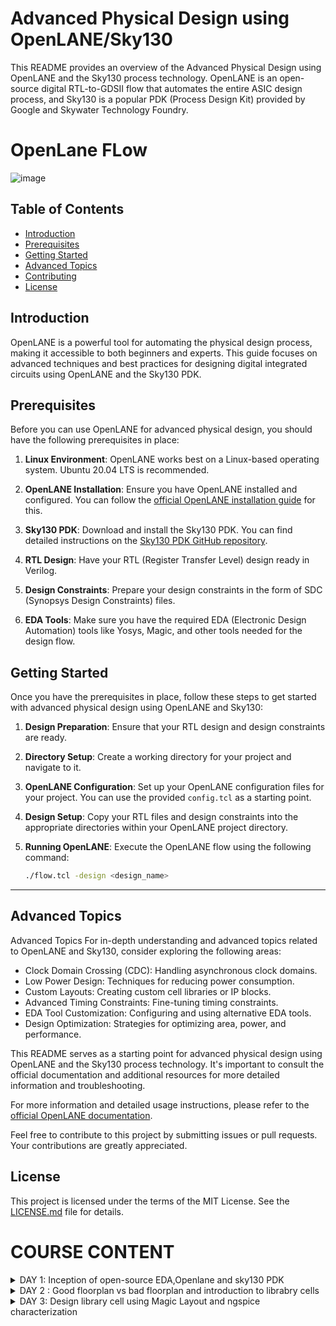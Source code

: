 # Advanced Physical Design using OpenLANE/Sky130

This README provides an overview of the Advanced Physical Design using OpenLANE and the Sky130 process technology. OpenLANE is an open-source digital RTL-to-GDSII flow that automates the entire ASIC design process, and Sky130 is a popular PDK (Process Design Kit) provided by Google and Skywater Technology Foundry.

#  OpenLane FLow 

![image](https://github.com/rohithgopakumar/PES_OPENLANE_PD/assets/131611312/eec9181d-0530-49cb-b531-9f6dc3d62085)

## Table of Contents
- [Introduction](#introduction)
- [Prerequisites](#prerequisites)
- [Getting Started](#getting-started)
- [Advanced Topics](#advanced-topics)
- [Contributing](#contributing)
- [License](#license)

## Introduction

OpenLANE is a powerful tool for automating the physical design process, making it accessible to both beginners and experts. This guide focuses on advanced techniques and best practices for designing digital integrated circuits using OpenLANE and the Sky130 PDK.

## Prerequisites

Before you can use OpenLANE for advanced physical design, you should have the following prerequisites in place:

1. **Linux Environment**: OpenLANE works best on a Linux-based operating system. Ubuntu 20.04 LTS is recommended.

2. **OpenLANE Installation**: Ensure you have OpenLANE installed and configured. You can follow the [official OpenLANE installation guide](https://github.com/efabless/openlane) for this.

3. **Sky130 PDK**: Download and install the Sky130 PDK. You can find detailed instructions on the [Sky130 PDK GitHub repository](https://github.com/google/skywater-pdk).

4. **RTL Design**: Have your RTL (Register Transfer Level) design ready in Verilog.

5. **Design Constraints**: Prepare your design constraints in the form of SDC (Synopsys Design Constraints) files.

6. **EDA Tools**: Make sure you have the required EDA (Electronic Design Automation) tools like Yosys, Magic, and other tools needed for the design flow.

## Getting Started

Once you have the prerequisites in place, follow these steps to get started with advanced physical design using OpenLANE and Sky130:

1. **Design Preparation**: Ensure that your RTL design and design constraints are ready.

2. **Directory Setup**: Create a working directory for your project and navigate to it.

3. **OpenLANE Configuration**: Set up your OpenLANE configuration files for your project. You can use the provided `config.tcl` as a starting point.

4. **Design Setup**: Copy your RTL files and design constraints into the appropriate directories within your OpenLANE project directory.

5. **Running OpenLANE**: Execute the OpenLANE flow using the following command:
   ```bash
   ./flow.tcl -design <design_name>
---

## Advanced Topics
Advanced Topics
For in-depth understanding and advanced topics related to OpenLANE and Sky130, consider exploring the following areas:

- Clock Domain Crossing (CDC): Handling asynchronous clock domains.
- Low Power Design: Techniques for reducing power consumption.
- Custom Layouts: Creating custom cell libraries or IP blocks.
- Advanced Timing Constraints: Fine-tuning timing constraints.
- EDA Tool Customization: Configuring and using alternative EDA tools.
- Design Optimization: Strategies for optimizing area, power, and performance.

This README serves as a starting point for advanced physical design using OpenLANE and the Sky130 process technology. It's important to consult the official documentation and additional resources for more detailed information and troubleshooting.

For more information and detailed usage instructions, please refer to the [official OpenLANE documentation](https://github.com/efabless/openlane).

Feel free to contribute to this project by submitting issues or pull requests. Your contributions are greatly appreciated.

## License

This project is licensed under the terms of the MIT License. See the [LICENSE.md](LICENSE.md) file for details.




# COURSE CONTENT

</details>
<details>
<summary>DAY 1:  Inception of open-source EDA,Openlane and sky130 PDK </summary>
<br>






# Inception of Open-Source EDA: OpenLane and Sky130 PDK

## Introduction

Welcome to the Inception of Open-Source EDA project, where we explore the integration of OpenLane with the Skywater 130nm Process Design Kit (PDK). This open-source initiative aims to facilitate digital chip design and manufacturing, making EDA tools more accessible and collaborative.

## Table of Contents
1. [Prerequisites](#1-prerequisites)
2. [Installation](#2-installation)
3. [Getting Started](#3-getting-started)
4. [ Additional Resources](#4- Additional Resources)
5. [Troubleshooting](#5-Troubleshooting)
6. [License](#6-license)
7. [ Flop Ratio](#7- Flop Ratio)

## 1. Prerequisites

Before you begin, ensure you have met the following requirements:

- **Linux Environment**: OpenLane and Skywater PDK are primarily designed for Linux. We recommend using Ubuntu 18.04 LTS or later.

- **Git**: You'll need Git for version control and project setup.

- **Python**: Ensure you have Python 3.6 or higher installed on your system.

- **Docker**: Docker is used for containerization, simplifying the installation of various tools.

- **Synopsys Tools (Optional)**: Some stages of the flow may require specific EDA tools, such as Design Compiler. Note that these tools might require licenses.

## 2. Installation

Follow these steps to set up the project:

1. Clone the OpenLane repository:

   ```shell
   git clone https://github.com/The-OpenROAD-Project/OpenLane.git


## 3. Getting Started

Now that you have everything set up, you can start using OpenLane and exploring the Sky130 PDK:

### Run OpenLane

To run OpenLane, enter the OpenLane container:

```shell
make mount
```


![openlane_open_check](https://github.com/rohithgopakumar/pes_asic_class/assets/131611312/6928cc6f-4190-4a54-a369-796ed5fe84e6)



![openlane_open1](https://github.com/rohithgopakumar/pes_asic_class/assets/131611312/11765d62-c629-4354-82a5-63c43d449b4c)



![openlane_prep](https://github.com/rohithgopakumar/pes_asic_class/assets/131611312/19fab514-98f6-4243-b354-aff0e0894391)



## 4. Additional Resources

- **OpenLane Documentation**: Explore the comprehensive [OpenLane documentation](https://github.com/The-OpenROAD-Project/OpenLane) to learn more about the tool's capabilities and usage.

- **Skywater 130nm PDK Documentation**: Refer to the official [Skywater PDK documentation](https://github.com/google/skywater-pdk) for detailed information on the PDK components, usage, and design rules.

- **Community and Support**: Join the OpenLane and Sky130 PDK communities on platforms like GitHub and Reddit to ask questions, share experiences, and collaborate with others in the field of digital chip design.

## 5. Troubleshooting

If you encounter issues during the installation or usage of OpenLane or the Sky130 PDK, please refer to the troubleshooting section in the respective documentation. You can also seek assistance from the community through forums and discussion groups.
.

## 6. License

This project is distributed under the MIT License. For more details, please refer to the [LICENSE](LICENSE.md) file.


Thank you for joining us on this journey to make chip design more accessible and collaborative. We look forward to seeing the amazing designs you create using OpenLane and the Sky130 PDK!


## 7. Flop Ratio

The flop ratio is an important consideration in chip design, representing the balance between flip-flops (FFs) and logic elements. Achieving the right flop ratio is crucial for optimizing power consumption, performance, and area utilization in your designs.

When working on your chip design projects using OpenLane and the Sky130 PDK, keep the following tips in mind:

- **Ratio Guidelines**: Consult industry-standard guidelines or design specifications for the optimal flop ratio for your specific application.

- **OpenLane Tools**: OpenLane provides tools and options for analyzing and optimizing your flop ratio during the design process. Refer to the OpenLane documentation for details on how to use these features effectively.

- **Performance vs. Power**: Adjusting the flop ratio can impact both the performance and power consumption of your chip. Be mindful of your project's requirements and goals when making these adjustments.

- **Simulation**: Before finalizing your design, perform simulations to evaluate the impact of the flop ratio on functionality and timing. OpenLane offers simulation capabilities to assist in this process.

Balancing the flop ratio is a critical aspect of chip design, and OpenLane offers the flexibility and tools necessary to fine-tune this ratio to meet your project's objectives.



![flop_ratio](https://github.com/rohithgopakumar/pes_asic_class/assets/131611312/99475158-736a-423b-9666-b7609779129b)








</details>
<details>
<summary>DAY 2 : Good floorplan vs bad floorplan and introduction to librabry cells </summary>
<br>



# Chip Floor Planning Considerations

## Introduction

Chip floor planning is a crucial phase in the integrated circuit (IC) design process. It involves arranging various functional blocks and components on the chip's surface to optimize performance, minimize power consumption, and ensure manufacturability. This README provides an overview of key considerations and best practices for effective chip floor planning.

## Table of Contents

1. [Overview](#overview)
2. [Key Considerations](#key-considerations)
3. [Best Practices](#best-practices)
4. [Documentation](#documentation)
5. [Conclusion](#conclusion)

## Overview

### What is Chip Floor Planning?

Chip floor planning is the process of defining the physical layout of an integrated circuit on a silicon wafer or other semiconductor substrate. It involves determining the placement of logic gates, memory cells, I/O pads, and other components to achieve the desired chip functionality while meeting various design constraints.

### Importance of Chip Floor Planning

Effective floor planning has a profound impact on the final chip's performance, power consumption, and manufacturability. It influences factors such as signal delays, power delivery efficiency, and the ease of testing and debugging. A well-executed floor plan can significantly reduce design iterations and development time.


![dim_1_floorplan](https://github.com/rohithgopakumar/PES_OPENLANE_PD/assets/131611312/495f92fb-381d-41a6-9622-ecd55f312a26)



![dim2_floorplan](https://github.com/rohithgopakumar/PES_OPENLANE_PD/assets/131611312/f7f9d2a6-aa0f-41ba-b736-446c1e41c452)


![floorplan_layout](https://github.com/rohithgopakumar/PES_OPENLANE_PD/assets/131611312/38dad18f-d702-4443-9f9b-7205496184de)


![metal_layer_layout](https://github.com/rohithgopakumar/PES_OPENLANE_PD/assets/131611312/44263811-a0e9-4e4f-970b-847341c1d970)



![standard_cells_layout_buff](https://github.com/rohithgopakumar/PES_OPENLANE_PD/assets/131611312/40a66c89-9aef-4185-a7be-d7ec54cbf0b9)


## Key Considerations

### 1. Functional Block Placement

Deciding where to place different functional blocks is crucial. Blocks that frequently exchange data should be positioned close to each other to minimize signal delays, while those with less interaction can be placed farther apart.

### 2. Power Distribution

Efficient power distribution networks are vital to ensure that all components receive a stable power supply. Careful consideration of power grid topology, voltage domains, and decoupling capacitors is necessary.

### 3. Signal Routing

Planning the routing of signals between blocks and components is critical for minimizing signal congestion, reducing wirelength, and maintaining signal integrity.

### 4. Clock Distribution

Designing a robust clock distribution network is essential for synchronizing operations across the chip. This involves determining clock sources, clock domains, and minimizing clock skew.

### 5. Thermal Management

Heat dissipation is a significant concern in chip design. Proper floor planning should include provisions for thermal management, such as placing power-hungry blocks away from critical areas and incorporating heat sinks.

### 6. Manufacturing Constraints

Compliance with manufacturing constraints, such as minimum feature size and design rule checks (DRC), is crucial to ensure that the chip can be fabricated successfully.

### 7. EDA Tools

Utilize Electronic Design Automation (EDA) tools for floor planning tasks. These tools assist in placement, routing, and verification processes, streamlining the design workflow.

## Best Practices

### 1. Hierarchical Floor Planning

Organize the chip's layout hierarchically, breaking it into manageable blocks and sub-blocks. This enhances design modularity and simplifies design changes.

### 2. Regularity and Symmetry

Maintaining regular and symmetric chip layouts can facilitate manufacturability and simplify design rules.

### 3. Minimizing Wirelength

Efforts to reduce wirelength can help lower power consumption and improve signal integrity. Use optimal placement strategies to achieve this.

### 4. Noise and Crosstalk Mitigation

Consider noise and crosstalk at the floor planning stage and incorporate measures to minimize their impact, such as separating noisy and sensitive blocks.

### 5. Design for Testability (DFT)

Include testability features like scan chains, boundary scan, and built-in self-test (BIST) in the floor plan to enable efficient chip testing.

### 6. Design Rule Checking (DRC)

Regularly perform design rule checks to ensure compliance with manufacturing constraints and fix any violations promptly.

## Documentation

Maintain comprehensive documentation throughout the floor planning process. This documentation should include:

### 1. Floor Plan Diagrams

Detailed floor plan diagrams illustrating the placement of blocks, components, power grid, and signal routing.


![image](https://github.com/rohithgopakumar/PES_OPENLANE_PD/assets/131611312/c7647c53-c669-468a-bffb-2087bea2baca)


### 2. Design Constraints

A clear list of design constraints, including power requirements, signal timing, clock specifications, and manufacturing rules.

### 3. Design Guidelines

Guidelines and best practices specific to your chip design project to ensure consistency and clarity for the design team.

# Cell Design and Characterization Flow

## Overview

This readme file provides an overview of the Cell Design and Characterization Flow, outlining the process and steps involved in designing and characterizing electronic cells for integrated circuits. This flow is essential for ensuring the functionality and performance of electronic components in semiconductor devices.

## Table of Contents

1. **Introduction**
2. **Prerequisites**
3. **Design Phase**
   - 3.1 Cell Specification
   - 3.2 Schematic Design
   - 3.3 Layout Design
4. **Characterization Phase**
   - 4.1 Simulation Setup
   - 4.2 Performance Metrics
   - 4.3 Monte Carlo Analysis
5. **Documentation**
6. **Conclusion**
7. **References**

## 1. Introduction

The Cell Design and Characterization Flow is a crucial part of the semiconductor design process. It involves designing and characterizing individual electronic cells that make up integrated circuits. This process ensures that the cells meet performance requirements, such as speed, power consumption, and reliability, while adhering to manufacturing constraints.

## 2. Prerequisites

Before starting the Cell Design and Characterization Flow, ensure you have the following prerequisites:

- A clear understanding of the target application and its requirements.
- Proficiency in electronic circuit design tools (e.g., Cadence Virtuoso, Synopsys Design Compiler).
- Access to semiconductor foundry design kits and technology libraries.
- Simulation tools for electronic circuit analysis (e.g., SPICE simulators).

## 3. Design Phase

The design phase involves creating the electronic cell that will be used in the integrated circuit. This phase consists of the following steps:

### 3.1 Cell Specification

Define the specifications of the electronic cell, including its functionality, input/output requirements, and performance goals. This step serves as the foundation for the entire design process.

### 3.2 Schematic Design

Create the circuit schematic for the electronic cell using electronic design automation (EDA) tools. Ensure that the schematic accurately represents the desired functionality and adheres to design rules and constraints.

### 3.3 Layout Design

Translate the schematic into a physical layout that can be manufactured. Pay close attention to layout constraints, parasitics, and manufacturability. Perform design rule checks (DRC) and layout vs. schematic (LVS) verification to ensure correctness.

## 4. Characterization Phase

The characterization phase involves assessing the performance of the electronic cell through simulations and analyses. This phase includes the following steps:

### 4.1 Simulation Setup

Set up simulations to analyze the electronic cell's behavior under various conditions, such as different voltage levels, temperatures, and process variations. Use SPICE simulations to evaluate electrical characteristics.

### 4.2 Performance Metrics

Measure and analyze performance metrics, including speed (delay), power consumption, and noise margins. Ensure that the cell meets or exceeds the specified requirements.

### 4.3 Monte Carlo Analysis

Perform Monte Carlo analysis to assess the impact of process variations on the cell's performance. This helps ensure that the cell remains robust under manufacturing variability.

## 5. Documentation

Thoroughly document the design and characterization process. Create design specification documents, schematic diagrams, layout files, simulation setup details, and characterization reports. Clear documentation is crucial for collaboration and future reference.

## 6. Conclusion

The Cell Design and Characterization Flow is a critical aspect of semiconductor design, ensuring that electronic cells meet performance and reliability criteria. By following this flow and continuously refining the cell design, you can contribute to the successful development of integrated circuits.


</details>
<details>
<summary>DAY 3:  Design library cell using Magic Layout and ngspice characterization </summary>
<br>



# Design Library

Welcome to the Design Library! This repository contains a collection of design templates and components created using Magic Layout and characterized using ngspice. This README will provide you with an overview of the contents, instructions for usage, and information on how to contribute to this library.

## Table of Contents

1. [Introduction](#introduction)
2. [Contents](#contents)
3. [Getting Started](#getting-started)
4. [Usage](#usage)
5. [Characterization](#characterization)
6. [CMOS Fabrication Process Overview](#CMOS Fabrication Process Overview)
7. [ Additional Resources](# Additional Resources)


## 1. Introduction

The Design Library is a resource for engineers and designers working on integrated circuit (IC) design. It contains pre-designed templates and components that can be used as a starting point for various IC projects. These designs have been created and characterized using Magic Layout and ngspice, providing a solid foundation for your custom IC designs.

## 2. Contents

The Design Library is organized into the following directories:

- `templates/`: This directory contains pre-designed templates for common IC components such as amplifiers, oscillators, and filters.

- `components/`: Here, you'll find individual IC components like transistors, capacitors, and resistors that can be used to assemble your custom designs.

- `characterization/`: Contains characterization data and simulation files for the components and templates in the library.

- `documentation/`: Documentation and user guides for using the library and performing simulations.

## 3. Getting Started

To get started with the Design Library, follow these steps:

1. **Clone the Repository**: Clone this repository to your local machine using Git:

git clone https://github.com/yourusername/design-library.git

2. **Install Magic Layout**: Install Magic Layout on your machine if you haven't already. You can find installation instructions in the [Magic Layout documentation](https://magic-layout-docs.example.com).

3. **Install ngspice**: Install ngspice, the circuit simulator, according to the instructions provided on the [ngspice website](https://ngspice.sourceforge.io/download.html).

## 4. Usage

The Design Library provides templates and components that you can use as a starting point for your IC designs. Here's how to use them:

1. **Open Magic Layout**: Launch Magic Layout using the terminal:

2. **Load a Template or Component**: Use Magic's `load` command to load a template or component from the `templates/` or `components/` directory:

3. **Customize and Edit**: Modify the loaded design to meet your project requirements.

4. **Characterization**: Before finalizing your design, refer to the characterization data in the `characterization/` directory for each component to ensure accurate simulation results.

5. **Simulate**: Use ngspice to simulate your design and verify its functionality. Example simulation commands and setups can be found in the documentation.

6. **Document Your Design**: Document your design in the `documentation/` directory, including schematics, layout diagrams, and simulation results.

![image](https://github.com/rohithgopakumar/PES_OPENLANE_PD/assets/131611312/7c5f366d-249a-4a75-bda9-87264ff1c4c0)



## 5. Characterization

The `characterization/` directory contains important data and simulation files for each component and template in the library. These files include transistor models, parameter sweeps, and characterization data. Always refer to this data when using components to ensure accurate simulations and designs.
  
## 6. CMOS Fabrication Process Overview

CMOS (Complementary Metal-Oxide-Semiconductor) is a widely used technology in integrated circuit (IC) manufacturing. The fabrication process involves a series of complex steps, and here is a simplified overview:

1. **Substrate Preparation**: The process begins with a silicon wafer as the substrate. The wafer is cleaned and prepared for subsequent processing.

2. **Oxidation**: A layer of silicon dioxide (SiO2) is grown or deposited on the wafer to act as an insulating layer.

3. **Photolithography**: Photomasks are used to define patterns on the wafer. Ultraviolet (UV) light is used to transfer these patterns onto a layer of photoresist material.

4. **Etching**: The exposed areas of the wafer are selectively etched away, leaving behind the desired pattern.

5. **Doping**: Impurities are introduced into the silicon to modify its electrical properties. This step creates the source and drain regions for transistors.

6. **Deposition**: Thin films of various materials (e.g., metal, polysilicon) are deposited onto the wafer to form interconnects and gates.

7. **Annealing**: The wafer is heated to activate dopants and repair any crystal defects.

8. **Chemical Mechanical Polishing (CMP)**: This step ensures a smooth and flat surface for subsequent layers.

9. **Additional Photolithography and Deposition**: Steps 3-8 are repeated for each layer of the IC.

10. **Final Steps**: Additional processes, such as passivation and metallization, are performed to complete the IC.

This is a high-level overview, and a full CMOS fabrication process involves many more steps and details. For in-depth information, refer to textbooks or online resources on semiconductor fabrication.

![image](https://github.com/rohithgopakumar/PES_OPENLANE_PD/assets/131611312/65d59470-0bef-4b99-b26f-a0f70022b9b4)



![image](https://github.com/rohithgopakumar/PES_OPENLANE_PD/assets/131611312/76640d20-0d0b-4057-9b95-bdaab1e97345)



![image](https://github.com/rohithgopakumar/PES_OPENLANE_PD/assets/131611312/a590a88e-df54-476b-9592-12efcbb1dbe4)



## 7. Additional Resources

- [Semiconductor Manufacturing: How a Chip is Made](https://www.youtube.com/watch?v=NGFhc8R_uO4): A video that provides a visual overview of semiconductor manufacturing.
- [Introduction to Microfabrication](https://www.nano-fab.com/education/introduction-to-microfabrication): An online course providing a detailed introduction to microfabrication techniques.
